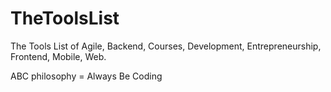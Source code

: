 TheToolsList
============

The Tools List of Agile, Backend, Courses, Development, Entrepreneurship, Frontend, Mobile, Web.

ABC philosophy = Always Be Coding
